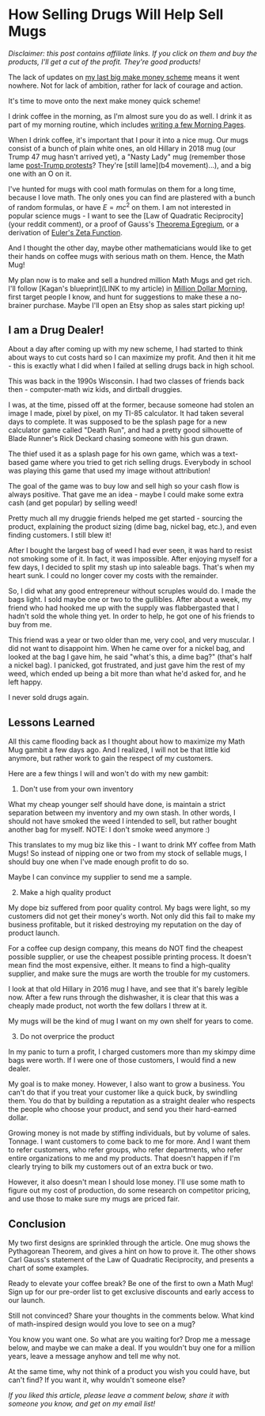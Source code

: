 How Selling Drugs Will Help Sell Mugs
=====================================

_Disclaimer:  this post contains affiliate links.  If you click on them and buy the products, I'll get a cut of the profit.  They're good products!_

The lack of updates on [my last big make money scheme](LINK) means it went nowhere.  Not for lack of ambition, rather for lack of courage and action.

It's time to move onto the next make money quick scheme!

I drink coffee in the morning, as I'm almost sure you do as well.  I drink it as part of my morning routine, which includes [writing a few Morning Pages](LINK).

When I drink coffee, it's important that I pour it into a nice mug.  Our mugs consist of a bunch of plain white ones, an old Hillary in 2018 mug (our Trump 47 mug hasn't arrived yet), a "Nasty Lady" mug (remember those lame [post-Trump protests](LINK)?  They're [still lame](b4 movement)...), and a big one with an O on it.

I've hunted for mugs with cool math formulas on them for a long time, because I love math.  The only ones you can find are plastered with a bunch of random formulas, or have $E=mc^2$ on them.  I am not interested in popular science mugs - I want to see the [Law of Quadratic Reciprocity](your reddit comment), or a proof of Gauss's [Theorema Egregium](LINK), or a derivation of [Euler's Zeta Function](LINK).

And I thought the other day, maybe other mathematicians would like to get their hands on coffee mugs with serious math on them.  Hence, the Math Mug!

My plan now is to make and sell a hundred million Math Mugs and get rich.  I'll follow [Kagan's blueprint](LINK to my article) in [Million Dollar Morning](https://www.amazon.com/Million-Dollar-Weekend-Surprisingly-7-Figure/dp/059353977X/ref=nosim?tab=distractedfor-2), first target people I know, and hunt for suggestions to make these a no-brainer purchase.  Maybe I'll open an Etsy shop as sales start picking up!

## I am a Drug Dealer!

About a day after coming up with my new scheme, I had started to think about ways to cut costs hard so I can maximize my profit.  And then it hit me - this is exactly what I did when I failed at selling drugs back in high school.

This was back in the 1990s Wisconsin.  I had two classes of friends back then - computer-math wiz kids, and dirtball druggies.

I was, at the time, pissed off at the former, because someone had stolen an image I made, pixel by pixel, on my TI-85 calculator.  It had taken several days to complete.  It was supposed to be the splash page for a new calculator game called "Death Run", and had a pretty good silhouette of Blade Runner's Rick Deckard chasing someone with his gun drawn.

The thief used it as a splash page for his own game, which was a text-based game where you tried to get rich selling drugs.  Everybody in school was playing this game that used my image without attribution!

The goal of the game was to buy low and sell high so your cash flow is always positive.  That gave me an idea - maybe I could make some extra cash (and get popular) by selling weed!

Pretty much all my druggie friends helped me get started - sourcing the product, explaining the product sizing (dime bag, nickel bag, etc.), and even finding customers.  I still blew it!

After I bought the largest bag of weed I had ever seen, it was hard to resist not smoking some of it.  In fact, it was impossible.  After enjoying myself for a few days, I decided to split my stash up into saleable bags.  That's when my heart sunk.  I could no longer cover my costs with the remainder.

So, I did what any good entrepreneur without scruples would do.  I made the bags light.  I sold maybe one or two to the gullibles.  After about a week, my friend who had hooked me up with the supply was flabbergasted that I hadn't sold the whole thing yet.  In order to help, he got one of his friends to buy from me.

This friend was a year or two older than me, very cool, and very muscular.  I did not want to disappoint him.  When he came over for a nickel bag, and looked at the bag I gave him, he said "what's this, a dime bag?" (that's half a nickel bag).  I panicked, got frustrated, and just gave him the rest of my weed, which ended up being a bit more than what he'd asked for, and he left happy.

I never sold drugs again.

## Lessons Learned

All this came flooding back as I thought about how to maximize my Math Mug gambit a few days ago.  And I realized, I will not be that little kid anymore, but rather work to gain the respect of my customers.

Here are a few things I will and won't do with my new gambit:

1. Don't use from your own inventory

What my cheap younger self should have done, is maintain a strict separation between my inventory and my own stash.  In other words, I should not have smoked the weed I intended to sell, but rather bought another bag for myself.  NOTE:  I don't smoke weed anymore :)

This translates to my mug biz like this - I want to drink MY coffee from Math Mugs!  So instead of nipping one or two from my stock of sellable mugs, I should buy one when I've made enough profit to do so.

Maybe I can convince my supplier to send me a sample.

2. Make a high quality product

My dope biz suffered from poor quality control.  My bags were light, so my customers did not get their money's worth.  Not only did this fail to make my business profitable, but it risked destroying my reputation on the day of product launch.

For a coffee cup design company, this means do NOT find the cheapest possible supplier, or use the cheapest possible printing process.  It doesn't mean find the most expensive, either.  It means to find a high-quality supplier, and make sure the mugs are worth the trouble for my customers.

I look at that old Hillary in 2016 mug I have, and see that it's barely legible now.  After a few runs through the dishwasher, it is clear that this was a cheaply made product, not worth the few dollars I threw at it.

My mugs will be the kind of mug I want on my own shelf for years to come.

3. Do not overprice the product

In my panic to turn a profit, I charged customers more than my skimpy dime bags were worth.  If I were one of those customers, I would find a new dealer.

My goal is to make money.  However, I also want to grow a business.  You can't do that if you treat your customer like a quick buck, by swindling them.  You do that by building a reputation as a straight dealer who respects the people who choose your product, and send you their hard-earned dollar.

Growing money is not made by stiffing individuals, but by volume of sales.  Tonnage.  I want customers to come back to me for more.  And I want them to refer customers, who refer groups, who refer departments, who refer entire organizations to me and my products.  That doesn't happen if I'm clearly trying to bilk my customers out of an extra buck or two.

However, it also doesn't mean I should lose money.  I'll use some math to figure out my cost of production, do some research on competitor pricing, and use those to make sure my mugs are priced fair.

## Conclusion

My two first designs are sprinkled through the article.  One mug shows the Pythagorean Theorem, and gives a hint on how to prove it.  The other shows Carl Gauss's statement of the Law of Quadratic Reciprocity, and presents a chart of some examples.

Ready to elevate your coffee break? Be one of the first to own a Math Mug! Sign up for our pre-order list to get exclusive discounts and early access to our launch.

Still not convinced? Share your thoughts in the comments below. What kind of math-inspired design would you love to see on a mug?


You know you want one.  So what are you waiting for?  Drop me a message below, and maybe we can make a deal.  If you wouldn't buy one for a million years, leave a message anyhow and tell me why not.

At the same time, why not think of a product you wish you could have, but can't find?  If you want it, why wouldn't someone else?

_If you liked this article, please leave a comment below, share it with someone you know, and get on my email list!_
